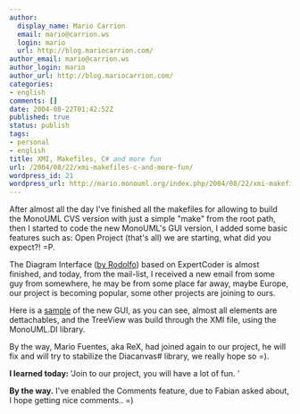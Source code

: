 ```yaml
---
author:
  display_name: Mario Carrion
  email: mario@carrion.ws
  login: mario
  url: http://blog.mariocarrion.com/
author_email: mario@carrion.ws
author_login: mario
author_url: http://blog.mariocarrion.com/
categories:
- english
comments: []
date: 2004-08-22T01:42:52Z
published: true
status: publish
tags:
- personal
- english
title: XMI, Makefiles, C# and more fun
url: /2004/08/22/xmi-makefiles-c-and-more-fun/
wordpress_id: 21
wordpress_url: http://mario.monouml.org/index.php/2004/08/22/xmi-makefiles-c-and-more-fun/
---
```


<div style="clear:both;"></div>
<p>After almost all the day I've finished all the makefiles for allowing to build the MonoUML CVS version with just a simple "make" from the root path, then I started to code the new MonoUML's GUI version, I added some basic features such as: Open Project (that's all) we are starting, what did you expect?! =P.</p>
<p>The Diagram Interface (<a href="http://expertcoder.sf.net">by Rodolfo</a>) based on ExpertCoder is almost finished, and today, from the mail-list, I received a new email from some guy from somewhere, he may be from some place far away, maybe Europe, our project is becoming popular, some other projects are joining to ours. </p>
<p>Here is a <a href="javascript:popWin('http://www.geocities.com/k4rny/imgs/monouml_0_0_0_1.png',971,630)">sample</a> of the new GUI, as you can see, almost all elements are dettachables, and the TreeView was build through the XMI file, using the MonoUML.DI library.</p>
<p>By the way, Mario Fuentes, aka ReX, had joined again to our project, he will fix and will try to stabilize the Diacanvas# library, we really hope so =).</p>
<p><span style="font-weight:bold;">I learned today: </span>'Join to our project, you will have a lot of fun. '</p>
<p><span style="font-weight:bold;">By the way.</span> I've enabled the Comments feature, due to Fabian asked about, I hope getting nice comments.. =)
<div style="clear:both; padding-bottom: 0.25em;"></div>
